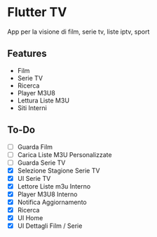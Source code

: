 # Flutter TV
App per la visione di film, serie tv, liste iptv, sport

## Features

- Film
- Serie TV
- Ricerca
- Player M3U8 
- Lettura Liste M3U 
- Siti Interni

## To-Do
- [ ] Guarda Film 
- [ ] Carica Liste M3U Personalizzate 
- [ ] Guarda Serie TV
- [x] Selezione Stagione Serie TV
- [x] UI Serie TV 
- [x] Lettore Liste m3u Interno
- [x] Player M3U8 Interno 
- [x] Notifica Aggiornamento
- [x] Ricerca
- [x] UI Home
- [x] UI Dettagli Film / Serie
